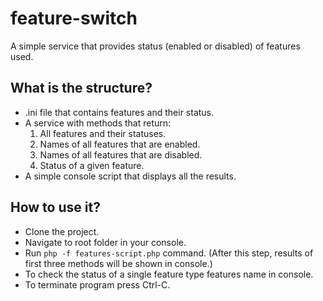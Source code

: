 # feature-switch
A simple service that provides status (enabled or disabled) of features used.

## What is the structure?
* .ini file that contains features and their status.
* A service with methods that return:
  1. All features and their statuses.
  1. Names of all features that are enabled.
  1. Names of all features that are disabled.
  1. Status of a given feature.
* A simple console script that displays all the results.

## How to use it?
* Clone the project.
* Navigate to root folder in your console.
* Run ```php -f features-script.php``` command. (After this step, results of first three methods will be shown in console.)
* To check the status of a single feature type features name in console.
* To terminate program press Ctrl-C.
